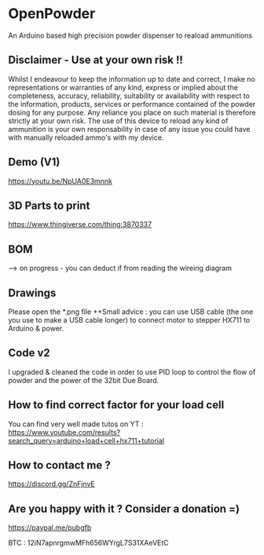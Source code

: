 # OpenPowder
An Arduino based high precision powder dispenser to reaload ammunitions

## Disclaimer - Use at your own risk !!
Whilst I endeavour to keep the information up to date and correct, I make no representations or warranties of any kind, express or implied about the completeness, accuracy, reliability, suitability or availability with respect to the information, products, services or performance contained of the powder dosing for any purpose. Any reliance you place on such material is therefore strictly at your own risk.
The use of this device to reload any kind of ammunition is your own responsability in case of any issue you could have with manually reloaded ammo's with my device.

## Demo (V1)
https://youtu.be/NpUA0E3mnnk

## 3D Parts to print
https://www.thingiverse.com/thing:3870337

## BOM
--> on progress - you can deduct if from reading the wireing diagram

## Drawings
Please open the *.png file 
++Small advice : you can use USB cable (the one you use to make a USB cable longer) to connect motor to stepper HX711 to Arduino & power.

## Code v2
I upgraded & cleaned the code in order to use PID loop to control the flow of powder and the power of the 32bit Due Board.

## How to find correct factor for your load cell
You can find very well made tutos on YT : https://www.youtube.com/results?search_query=arduino+load+cell+hx711+tutorial

## How to contact me ?
https://discord.gg/ZnFjnvE

## Are you happy with it ? Consider a donation =)
https://paypal.me/pubgfb

BTC : 12iN7apnrgmwMFh656WYrgL7S31XAeVEtC
